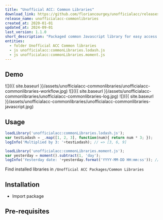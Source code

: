 ```yaml
---
title: "Unofficial ACC: Common Libraries"
download_link: https://github.com/floriancourgey/unofficialacc/releases/download/unofficialacc-commonlibraries-1.1.0/unofficialacc-commonlibraries.xml
release_name: unofficialacc-commonlibraries
created_at: 2020-01-01
updated_at: 2024-09-01
last_version: 1.1.0
short_description: "Packaged common Javascript library for easy access: lodash, moment and more to come!"
entities:
  - folder Unofficial ACC Common libraries
  - js unofficialacc:commonLibraries.lodash.js
  - js unofficialacc:commonLibraries.moment.js
---
```


<!--more-->

## Demo

![]({{ site.baseurl }}/assets/unofficialacc-commonlibraries/unofficialacc-commonlibraries-workflow.jpg)
![]({{ site.baseurl }}/assets/unofficialacc-commonlibraries/unofficialacc-commonlibraries-log.jpg)
![]({{ site.baseurl }}/assets/unofficialacc-commonlibraries/unofficialacc-commonlibraries-javascript.jpg)

## Usage

```js
loadLibrary('unofficialacc:commonLibraries.lodash.js');
var testLodash = _.map([1, 2, 3], function(num){ return num * 3; });
logInfo('Multiplied by 3: '+testLodash); // => [3, 6, 9]

loadLibrary('unofficialacc:commonLibraries.moment.js');
var yesterday = moment().subtract(1, 'day');
logInfo('Yesterday date: '+yesterday.format('YYYY-MM-DD HH:mm:ss')); // => 2020-07-27 15:12:59
```

Find installed libraries in `/Unofficial ACC Packages/Common Libraries`

## Installation

- Import package

## Pre-requisites
